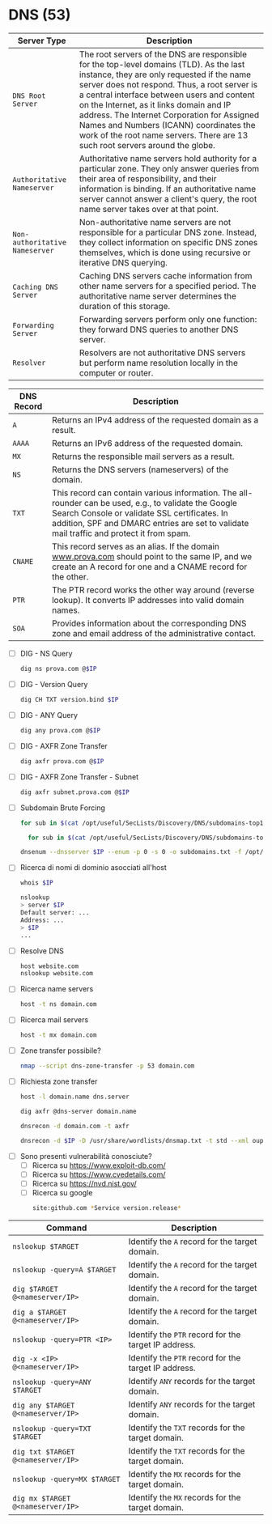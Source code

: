 # DNS (53)
| **Server Type**   | **Description**   |
| --------------|-------------------|
| `DNS Root Server` | The root servers of the DNS are responsible for the top-level domains (TLD). As the last instance, they are only requested if the name server does not respond. Thus, a root server is a central interface between users and content on the Internet, as it links domain and IP address. The Internet Corporation for Assigned Names and Numbers (ICANN) coordinates the work of the root name servers. There are 13 such root servers around the globe. |
| `Authoritative Nameserver` | Authoritative name servers hold authority for a particular zone. They only answer queries from their area of responsibility, and their information is binding. If an authoritative name server cannot answer a client's query, the root name server takes over at that point. |
| `Non-authoritative Nameserver` | Non-authoritative name servers are not responsible for a particular DNS zone. Instead, they collect information on specific DNS zones themselves, which is done using recursive or iterative DNS querying. |
| `Caching DNS Server` | Caching DNS servers cache information from other name servers for a specified period. The authoritative name server determines the duration of this storage. |
| `Forwarding Server` | Forwarding servers perform only one function: they forward DNS queries to another DNS server. |
| `Resolver` | Resolvers are not authoritative DNS servers but perform name resolution locally in the computer or router. |

| **DNS Record**   | **Description**   |
| --------------|-------------------|
| `A` | Returns an IPv4 address of the requested domain as a result. |
| `AAAA` | Returns an IPv6 address of the requested domain. |
| `MX` | Returns the responsible mail servers as a result. |
| `NS` | Returns the DNS servers (nameservers) of the domain. |
| `TXT` | This record can contain various information. The all-rounder can be used, e.g., to validate the Google Search Console or validate SSL certificates. In addition, SPF and DMARC entries are set to validate mail traffic and protect it from spam. |
| `CNAME` | This record serves as an alias. If the domain www.prova.com should point to the same IP, and we create an A record for one and a CNAME record for the other. |
| `PTR` | The PTR record works the other way around (reverse lookup). It converts IP addresses into valid domain names. |
| `SOA` | Provides information about the corresponding DNS zone and email address of the administrative contact. |

- [ ] DIG - NS Query
	```bash
	dig ns prova.com @$IP
	```
- [ ] DIG - Version Query
	```bash
	dig CH TXT version.bind $IP
	```
- [ ] DIG - ANY Query
	```bash
	dig any prova.com @$IP
	```
- [ ] DIG - AXFR Zone Transfer
	```bash
	dig axfr prova.com @$IP
	```
- [ ] DIG - AXFR Zone Transfer - Subnet
	```bash
	dig axfr subnet.prova.com @$IP
	```
- [ ] Subdomain Brute Forcing
	```bash
	for sub in $(cat /opt/useful/SecLists/Discovery/DNS/subdomains-top1million-110000.txt);do dig $sub.prova.com @$IP | grep -v ';\|SOA' | sed -r '/^\s*$/d' | grep $sub | tee -a subdomains.txt;done
	```
  ```bash
	for sub in $(cat /opt/useful/SecLists/Discovery/DNS/subdomains-top1million-110000.txt);do dig $sub.prova.com @$IP | grep -v ';\|MX' | sed -r '/^\s*$/d' | grep $sub | tee -a subdomains.txt;done
	```
	```bash
	dnsenum --dnsserver $IP --enum -p 0 -s 0 -o subdomains.txt -f /opt/useful/SecLists/Discovery/DNS/subdomains-top1million-110000.txt prova.com
	```
- [ ] Ricerca di nomi di dominio asocciati all'host
	```bash
	whois $IP
	```
	```bash
	nslookup
	> server $IP
	Default server: ...
	Address: ...
	> $IP
	...
	```
- [ ] Resolve DNS
	```bash
	host website.com
	nslookup website.com
	```
- [ ] Ricerca name servers
	```bash
	host -t ns domain.com
	```
- [ ] Ricerca mail servers
	```bash
	host -t mx domain.com
	```
- [ ] Zone transfer possibile?
	```bash
	nmap --script dns-zone-transfer -p 53 domain.com
	```
- [ ] Richiesta zone transfer
	```bash
	host -l domain.name dns.server

	dig axfr @dns-server domain.name

	dnsrecon -d domain.com -t axfr

	dnsrecon -d $IP -D /usr/share/wordlists/dnsmap.txt -t std --xml ouput.xml
	````
- [ ] Sono presenti vulnerabilità conosciute?
	- [ ] Ricerca su https://www.exploit-db.com/
	- [ ] Ricerca su https://www.cvedetails.com/
	- [ ] Ricerca su https://nvd.nist.gov/
	- [ ] Ricerca su google
		```bash
		site:github.com *Service version.release*
		```

| **Command** | **Description** |
|-|-|
| `nslookup $TARGET` | Identify the `A` record for the target domain. |
| `nslookup -query=A $TARGET` | Identify the `A` record for the target domain. |
| `dig $TARGET @<nameserver/IP>` | Identify the `A` record for the target domain.  |
| `dig a $TARGET @<nameserver/IP>` | Identify the `A` record for the target domain.  |
| `nslookup -query=PTR <IP>` | Identify the `PTR` record for the target IP address. |
| `dig -x <IP> @<nameserver/IP>` | Identify the `PTR` record for the target IP address.  |
| `nslookup -query=ANY $TARGET` | Identify `ANY` records for the target domain. |
| `dig any $TARGET @<nameserver/IP>` | Identify `ANY` records for the target domain. |
| `nslookup -query=TXT $TARGET` | Identify the `TXT` records for the target domain. |
| `dig txt $TARGET @<nameserver/IP>` | Identify the `TXT` records for the target domain. |
| `nslookup -query=MX $TARGET` | Identify the `MX` records for the target domain. |
| `dig mx $TARGET @<nameserver/IP>` | Identify the `MX` records for the target domain. |
